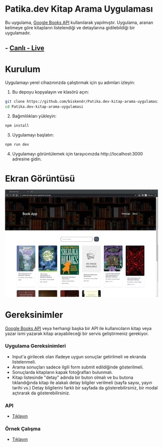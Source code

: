 # Patika.dev Kitap Arama Uygulaması

Bu uygulama, [Google Books API](https://developers.google.com/books/docs/overview?hl=tr) kullanılarak yapılmıştır. Uygulama, aranan kelimeye göre kitapların listelendiği ve detaylarına gidilebildiği bir uygulamadır.

## - [Canlı - Live](https://patika-dev-kitap-arama-uygulamasi.vercel.app/)

# Kurulum

Uygulamayı yerel cihazınınzda çalıştırmak için şu adımları izleyin:

1. Bu depoyu kopyalayın ve klasörü açın:

```bash
git clone https://github.com/biskendr/Patika.dev-kitap-arama-uygulamasi
cd Patika.dev-kitap-arama-uygulamasi
```

2. Bağımlılıkları yükleyin:

```bash
npm install
```

3. Uygulamayı başlatın:

```bash
npm run dev
```

4. Uygulamayı görüntülemek için tarayıcınızda http://localhost:3000 adresine gidin.

# Ekran Görüntüsü

<div align="center">  
<img src="./public/screenshot.png" alt="Weather App Day" width="600" height="auto">  
</div>

# Gereksinimler

[Google Books API](https://developers.google.com/books/docs/overview?hl=tr) veya herhangi başka bir API ile kullanıcıların kitap veya yazar ismi yazarak kitap arayabileceği bir servis geliştirmeniz gerekiyor.

### Uygulama Gereksinimleri

- Input'a girilecek olan ifadeye uygun sonuçlar getirilmeli ve ekranda listelenmeli.
- Arama sonuçları sadece ilgili form submit edildiğinde gösterilmeli.
- Sonuçlarda kitapların kapak fotoğrafları bulunmalı.
- Kitap listesinde "detay" adında bir buton olmalı ve bu butona tıklandığında kitap ile alakalı detay bilgiler verilmeli (sayfa sayısı, yayın tarihi vs.) Detay bilgilerini farklı bir sayfada da gösterebilirsiniz, bir modal açtırarak da gösterebilirsiniz.

### API

- [Tıklayın](https://developers.google.com/books/docs/overview?hl=tr)

### Örnek Çalışma

- [Tıklayın](https://fethica.github.io/BookSearch-React/)
